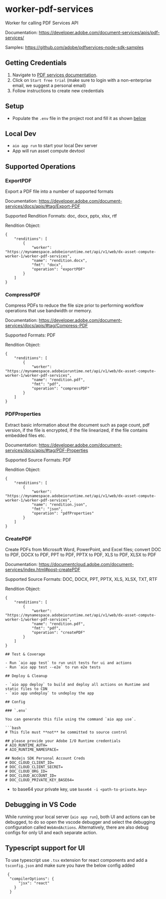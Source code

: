 # worker-pdf-services

Worker for calling PDF Services API

Documentation: https://developer.adobe.com/document-services/apis/pdf-services/

Samples: https://github.com/adobe/pdfservices-node-sdk-samples

## Getting Credentials
1. Navigate to [PDF services documentation](https://developer.adobe.com/document-services/apis/pdf-services/).
2. Click on `Start free trial` (make sure to login with a non-enterprise email, we suggest a personal email)
3. Follow instructions to create new credentials

## Setup

- Populate the `.env` file in the project root and fill it as shown [below](#env)

## Local Dev

- `aio app run` to start your local Dev server
- App will run asset compute devtool

## Supported Operations

### ExportPDF
Export a PDF file into a number of supported formats

Documentation: https://developer.adobe.com/document-services/docs/apis/#tag/Export-PDF

Supported Rendition Formats: doc, docx, pptx, xlsx, rtf

Rendition Object:
```
{
    "renditions": [
        {
            "worker": "https://mynamespace.adobeioruntime.net/api/v1/web/dx-asset-compute-worker-1/worker-pdf-services",
            "name": "rendition.docx",
            "fmt": "docx",
            "operation": "exportPDF"
        }
    ]
}
```
### CompressPDF
Compress PDFs to reduce the file size prior to performing workflow operations that use bandwidth or memory.

Documentation: https://developer.adobe.com/document-services/docs/apis/#tag/Compress-PDF

Supported Formats: PDF

Rendition Object:
```
{
    "renditions": [
        {
            "worker": "https://mynamespace.adobeioruntime.net/api/v1/web/dx-asset-compute-worker-1/worker-pdf-services",
            "name": "rendition.pdf",
            "fmt": "pdf",
            "operation": "compressPDF"
        }
    ]
}
```
### PDFProperties
Extract basic information about the document such as page count, pdf version, if the file is encrypted, if the file linearized, if the file contains embedded files etc.

Documentation: https://developer.adobe.com/document-services/docs/apis/#tag/PDF-Properties

Supported Source Formats: PDF

Rendition Object:
```
{
    "renditions": [
        {
            "worker": "https://mynamespace.adobeioruntime.net/api/v1/web/dx-asset-compute-worker-1/worker-pdf-services",
            "name": "rendition.json",
            "fmt": "json",
            "operation": "pdfProperties"
        }
    ]
}
```
### CreatePDF
Create PDFs from Microsoft Word, PowerPoint, and Excel files; convert DOC to PDF, DOCX to PDF, PPT to PDF, PPTX to PDF, XLS to PDF, XLSX to PDF

Documentation: https://documentcloud.adobe.com/document-services/index.html#post-createPDF

Supported Source Formats: DOC, DOCX, PPT, PPTX, XLS, XLSX, TXT, RTF

Rendition Object:
```
{
    "renditions": [
        {
            "worker": "https://mynamespace.adobeioruntime.net/api/v1/web/dx-asset-compute-worker-1/worker-pdf-services",
            "name": "rendition.pdf",
            "fmt": "pdf",
            "operation": "createPDF"
        }
    ]
}

## Test & Coverage

- Run `aio app test` to run unit tests for ui and actions
- Run `aio app test --e2e` to run e2e tests

## Deploy & Cleanup

- `aio app deploy` to build and deploy all actions on Runtime and static files to CDN
- `aio app undeploy` to undeploy the app

## Config

### `.env`

You can generate this file using the command `aio app use`. 

```bash
# This file must **not** be committed to source control

## please provide your Adobe I/O Runtime credentials
# AIO_RUNTIME_AUTH=
# AIO_RUNTIME_NAMESPACE=

## Nodejs SDK Personal Account Creds
# DOC_CLOUD_CLIENT_ID=
# DOC_CLOUD_CLIENT_SECRET=
# DOC_CLOUD_ORG_ID=
# DOC_CLOUD_ACCOUNT_ID=
# DOC_CLOUD_PRIVATE_KEY_BASE64=
```
- to base64 your private key, use `base64 -i <path-to-private.key>`

## Debugging in VS Code

While running your local server (`aio app run`), both UI and actions can be debugged, to do so open the vscode debugger
and select the debugging configuration called `WebAndActions`.
Alternatively, there are also debug configs for only UI and each separate action.

## Typescript support for UI

To use typescript use `.tsx` extension for react components and add a `tsconfig.json` 
and make sure you have the below config added
```
 {
  "compilerOptions": {
      "jsx": "react"
    }
  } 
```
